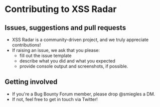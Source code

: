 # Contributing to XSS Radar
## Issues, suggestions and pull requests
* XSS Radar is a community-driven project, and we truly appreciate contributions!
* If raising an issue, we ask that you please:
  * fill out the issue template
  * describe what you did and what you expected
  * provide console output and screenshots, if possible.

## Getting involved
* If you're a Bug Bounty Forum member, please drop @smiegles a DM.
* If not, feel free to get in touch via Twitter!

